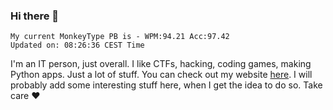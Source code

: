 ### Hi there 👋
<!-- PB START -->
```
My current MonkeyType PB is - WPM:94.21 Acc:97.42
Updated on: 08:26:36 CEST Time
```
<!-- PB END -->
I'm an IT person, just overall. I like CTFs, hacking, coding games, making Python apps. Just a lot of stuff.
You can check out my website [here](https://skill3472.github.io/).
I will probably add some interesting stuff here, when I get the idea to do so. Take care ❤️
